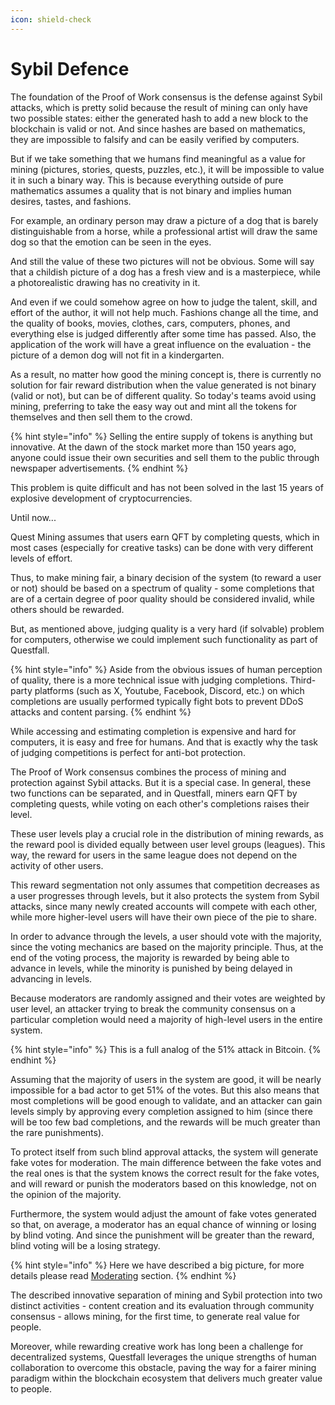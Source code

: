 ```yaml
---
icon: shield-check
---
```


# Sybil Defence

The foundation of the Proof of Work consensus is the defense against Sybil attacks, which is pretty solid because the result of mining can only have two possible states: either the generated hash to add a new block to the blockchain is valid or not. And since hashes are based on mathematics, they are impossible to falsify and can be easily verified by computers.

But if we take something that we humans find meaningful as a value for mining (pictures, stories, quests, puzzles, etc.), it will be impossible to value it in such a binary way. This is because everything outside of pure mathematics assumes a quality that is not binary and implies human desires, tastes, and fashions.

For example, an ordinary person may draw a picture of a dog that is barely distinguishable from a horse, while a professional artist will draw the same dog so that the emotion can be seen in the eyes.

And still the value of these two pictures will not be obvious. Some will say that a childish picture of a dog has a fresh view and is a masterpiece, while a photorealistic drawing has no creativity in it.&#x20;

And even if we could somehow agree on how to judge the talent, skill, and effort of the author, it will not help much. Fashions change all the time, and the quality of books, movies, clothes, cars, computers, phones, and everything else is judged differently after some time has passed. Also, the application of the work will have a great influence on the evaluation - the picture of a demon dog will not fit in a kindergarten.

As a result, no matter how good the mining concept is, there is currently no solution for fair reward distribution when the value generated is not binary (valid or not), but can be of different quality. So today's teams avoid using mining, preferring to take the easy way out and mint all the tokens for themselves and then sell them to the crowd.

{% hint style="info" %}
Selling the entire supply of tokens is anything but innovative. At the dawn of the stock market more than 150 years ago, anyone could issue their own securities and sell them to the public through newspaper advertisements.
{% endhint %}

This problem is quite difficult and has not been solved in the last 15 years of explosive development of cryptocurrencies.&#x20;

Until now...

Quest Mining assumes that users earn QFT by completing quests, which in most cases (especially for creative tasks) can be done with very different levels of effort.&#x20;

Thus, to make mining fair, a binary decision of the system (to reward a user or not) should be based on a spectrum of quality - some completions that are of a certain degree of poor quality should be considered invalid, while others should be rewarded.

But, as mentioned above, judging quality is a very hard (if solvable) problem for computers, otherwise we could implement such functionality as part of Questfall.

{% hint style="info" %}
Aside from the obvious issues of human perception of quality, there is a more technical issue with judging completions. Third-party platforms (such as X, Youtube, Facebook, Discord, etc.) on which completions are usually performed typically fight bots to prevent DDoS attacks and content parsing.
{% endhint %}

While accessing and estimating completion is expensive and hard for computers, it is easy and free for humans. And that is exactly why the task of judging competitions is perfect for anti-bot protection.

The Proof of Work consensus combines the process of mining and protection against Sybil attacks. But it is a special case. In general, these two functions can be separated, and in Questfall, miners earn QFT by completing quests, while voting on each other's completions raises their level.

These user levels play a crucial role in the distribution of mining rewards, as the reward pool is divided equally between user level groups (leagues). This way, the reward for users in the same league does not depend on the activity of other users.

This reward segmentation not only assumes that competition decreases as a user progresses through levels, but it also protects the system from Sybil attacks, since many newly created accounts will compete with each other, while more higher-level users will have their own piece of the pie to share.

In order to advance through the levels, a user should vote with the majority, since the voting mechanics are based on the majority principle. Thus, at the end of the voting process, the majority is rewarded by being able to advance in levels, while the minority is punished by being delayed in advancing in levels.

Because moderators are randomly assigned and their votes are weighted by user level, an attacker trying to break the community consensus on a particular completion would need a majority of high-level users in the entire system.

{% hint style="info" %}
This is a full analog of the 51% attack in Bitcoin.
{% endhint %}

Assuming that the majority of users in the system are good, it will be nearly impossible for a bad actor to get 51% of the votes. But this also means that most completions will be good enough to validate, and an attacker can gain levels simply by approving every completion assigned to him (since there will be too few bad completions, and the rewards will be much greater than the rare punishments).

To protect itself from such blind approval attacks, the system will generate fake votes for moderation. The main difference between the fake votes and the real ones is that the system knows the correct result for the fake votes, and will reward or punish the moderators based on this knowledge, not on the opinion of the majority.&#x20;

Furthermore, the system would adjust the amount of fake votes generated so that, on average, a moderator has an equal chance of winning or losing by blind voting. And since the punishment will be greater than the reward, blind voting will be a losing strategy.

{% hint style="info" %}
Here we have described a big picture, for more details please read [Moderating](broken-reference) section.
{% endhint %}

The described innovative separation of mining and Sybil protection into two distinct activities - content creation and its evaluation through community consensus - allows mining, for the first time, to generate real value for people.&#x20;

Moreover, while rewarding creative work has long been a challenge for decentralized systems, Questfall leverages the unique strengths of human collaboration to overcome this obstacle, paving the way for a fairer mining paradigm within the blockchain ecosystem that delivers much greater value to people.

